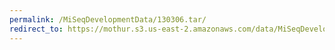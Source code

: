 ```yaml
---
permalink: /MiSeqDevelopmentData/130306.tar/
redirect_to: https://mothur.s3.us-east-2.amazonaws.com/data/MiSeqDevelopmentData/130306.tar
---
```


